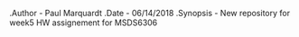 .Author - Paul Marquardt
.Date - 06/14/2018
.Synopsis - New repository for week5 HW assignement for MSDS6306
